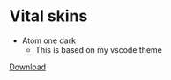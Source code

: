 # Vital skins

- Atom one dark
  - This is based on my vscode theme

<a id="Atom-one-dark" href="https://raw.githubusercontent.com/Nikug/vital-skins/master/Atom%20One%20Dark.vitalskin">Download</a>
